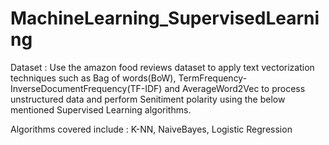 # MachineLearning_SupervisedLearning
Dataset : Use the amazon food reviews dataset to apply text vectorization techniques such as 
Bag of words(BoW), TermFrequency-InverseDocumentFrequency(TF-IDF) and AverageWord2Vec to process unstructured data and perform Senitiment polarity using the below mentioned Supervised Learning algorithms.

Algorithms covered include : K-NN, NaiveBayes, Logistic Regression
